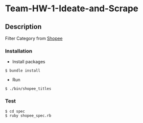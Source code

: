 # Team-HW-1-Ideate-and-Scrape

## Description

Filter Category from  [Shopee](http://shopee.tw/mobile/)

### Installation
- Install packages
```
$ bundle install
```
- Run
```
$ ./bin/shopee_titles
```

### Test
```shell
$ cd spec
$ ruby shopee_spec.rb
```
